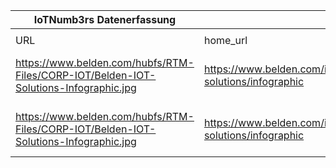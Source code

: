 |IoTNumb3rs Datenerfassung|||||||||||
| ---- | ---- | ---- | ---- | ---- | ---- | ---- | ---- | ---- | ---- | ---- |
||||||||||||
|URL|home_url|filename|device_class|device_count|market_class|market_volume|prognosis_year|publication_year|authorship_class|Dropbox folder|
|https://www.belden.com/hubfs/RTM-Files/CORP-IOT/Belden-IOT-Solutions-Infographic.jpg|https://www.belden.com/iot-solutions/infographic|file7_Belden-IOT-Solutions-Infographic.jpg|connected devices||impact on global economy|1.11E+13|2025|2015|company|MariaMarg/20181111-1500|
|https://www.belden.com/hubfs/RTM-Files/CORP-IOT/Belden-IOT-Solutions-Infographic.jpg|https://www.belden.com/iot-solutions/infographic|file7_Belden-IOT-Solutions-Infographic.jpg|connected devices||savings|1.3E+11|2020|2015|company|MariaMarg/20181111-1500|
